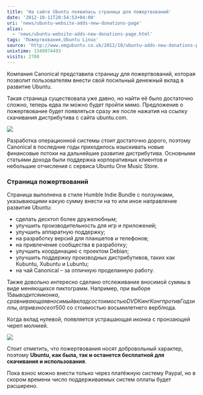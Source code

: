 ```yaml
---
title: 'На сайте Ubuntu появилась страница для пожертвований'
date: '2012-10-11T20:54:53+04:00'
uri: 'news/ubuntu-website-adds-new-donations-page'
alias: 
  - 'news/ubuntu-website-adds-new-donations-page.html'
tags: 'Пожертвования,Ubuntu Linux'
source: 'http://www.omgubuntu.co.uk/2012/10/ubuntu-adds-new-donations-page'
unixtime: 1349974493
visits: 2708
---
```

Компания Canonical представила страницу для пожертвований, которая позволит пользователям внести свой посильный денежный вклад в развитие Ubuntu.

Такая страница существовала уже давно, но найти её было достаточно сложно, теперь едва ли можно будет пройти мимо. Предложение о пожертвование будет появляться сразу же после нажатия на ссылку скачивания дистрибутива c сайта ubuntu.com.

[![](img/2012/10/11/20-00/donation-8077436656-o.jpg)](img/2012/10/11/20-00/donation-8077436656-o.jpg)

Разработка операционной системы стоит достаточно дорого, поэтому Canonical в последние годы приходилось изыскивать новые финансовые потоки на дальнейшие развитие дистрибутива. Основными статьями дохода были поддержка корпоративных клиентов и небольшие отчисления с сервиса Ubuntu One Music Store.

### Страница пожертвований

Страница выполнена в стиле Humble Indie Bundle с ползунками, указывающими какую сумму внести на то или иное направление развития Ubuntu:

*   сделать десктоп более дружелюбным;
*   улучшить производительность для игр и приложений;
*   улучшить аппаратную поддержку;
*   на разработку версий для планшетов и телефонов;
*   на привлечение сообщества в разработку;
*   улучшить координацию с проектом Debian;
*   улучшить поддержку производных дистрибутивов, таких как Kubuntu, Xubuntu и Lubuntu;
*   на чай Canonical – за отличную проделанную работу.

Также довольно интересно сделано отслеживание вносимой суммы в виде меняющихся пиктограмм. Например, при выборе $15 выводится иконка, сравнивающая вносимый вклад со стоимостью DVD Кинг Конг против Годзиллы, а при взносе от 500$ со стоимостью восьмилетнего верблюда.

Когда вклад нулевой, появляется устрашающая иконка с пронзающей череп молнией.

[![](img/2012/10/11/20-00/donation-2-8077433980-o.jpg)](img/2012/10/11/20-00/donation-2-8077433980-o.jpg)

Стоит отметить, что пожертвования носят добровольный характер, поэтому **Ubuntu, как была, так и останется бесплатной для скачивания и использования**.

Пока взнос можно внести только через платёжную систему Paypal, но в скором времени число поддерживаемых систем оплаты будет расширено.
